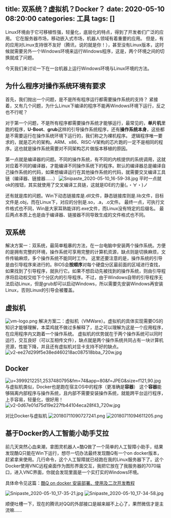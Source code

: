 title: 双系统？虚拟机？Docker？
date: 2020-05-10 08:20:00
categories: 工具
tags: []
---
Linux环境由于它可移植性强，轻量化，底层化的特点，得到了开发者们广泛的应用。
它在服务器市场，移动嵌入式市场，机器人领域有着重要的应用。
但是，有的应用对Linux支持很不友好（腾讯，说的就是你！），甚至没有Linux版本，这时候就需要另外一个Windows环境来运行Windows程序，这是，两个环境之间的切换就成了问题。

今天我们来讨论一下在一台机器上运行Windows环境与Linux环境的方法。

## 为什么程序对操作系统环境有要求 ##

首先，我们抛出一个问题，是不是所有程序运行都需要操作系统的支持？
紧接着，又有几个问题，为什么Linux下编译的程序不能再Windows环境下运行，反之也不行呢？

对于第一个问题，不是所有程序都需要操作系统才能够运行，最常见的，**单片机**里跑的程序，**U-Boot**、**grub**这样的引导操作系统程序，还有**操作系统本身**，这些都是不需要运行在操作系统环境下运行的，我们称之为裸机程序。
逻辑程序唯一要求的，就是芯片的架构。ARM、x86、RISC-V架构的芯片跑的一定不是相同的程序。这也就是操作系统需要对不同架构芯片做版本移植的原因。

第一点就是编译器的问题。不同的操作系统，有不同的内核提供的系统调用，这就对应着不同的编译器，才能编译不同操作系统下的程序。默认的编译器总是编译自己操作系统的代码，如果想编译运行在其他操作系统的代码，就需要交叉编译工具链（编译器、链接器……）
![Snipaste_2020-05-10_16-59-38.jpg][1]
平时一点就ok的按钮，其实就使用了交叉编译工具链，这就是IDE的力量(。・∀・)ノ

还有就是库的问题。Win下动态链接库是.dll文件，静态链接库则是.lib文件，目标文件是.obj，而在Linux下，对应的分别是.so，.a，.o文件。
最终一点，可执行文件格式也不同，Win是大家耳熟能详的.exe文件，而Linux没有特定的后缀名。
最后两点本质上也是由于编译器、链接器不同导致生成的文件格式也不同。

## 双系统 ##

解决方案一：双系统，最简单粗暴的方法，在一台电脑中安装两个操作系统。方便的是拥有完整的环境，操作系统可享用完整的计算机资源，缺点则是切换麻烦，文件传输麻烦，多个操作系统不能同时工作。
这里还要注意的是，操作系统的引导是由引导程序来进行的。BIOS会**按顺序**对每个硬盘分区最前面的区域进行查找，如果找到了引导程序，就执行它。如果不想启动先被找到的操作系统，则由引导程序将启动权交给下个分区内的引导程序。不过，由于Windows自带的引导程序无法启动Linux，但是grub却可以启动Windows，所以需要先安装Windows再安装Linux，否则Linux的引导会被覆盖。

## 虚拟机 ##
![vm-logo.png][2]
解决方案二：虚拟机（VMWare）。虚拟机的具体实现需要OS的知识才能够理解，本菜鸡就不做过多解释了，总之可以理解为这是一个应用程序，在应用程序内又跑着一个操作系统。
虚拟机的优势就在于两个操作系统可以同时运行，交互良好（可以互相传文件），缺点就是两个操作系统共同占有一块计算机资源，性能下降，并且还有虚拟机对显卡支持不好的缺点。
![v2-ee27d299f5e38ed460218ac087518bba_720w.jpg][3]

## Docker ##
![u=3999212251,2537480795&fm=74&app=80&f=JPEG&size=f121,90.jpg][4]
与虚拟机类似，Docker也是跑在宿主OS中的程序（更准确是**容器**）
这个**容器**能够隔离内部程序与操作系统，且内部不需要安装操作系统，就能跨平台运行程序，上手容易，轻量化，很好用！
![v2-0d67e01d75d19e227fb44104eca28f43_720w.jpg][5]

对比Docker与虚拟机
![20180711090727241.png][6]
![20180711094611205.png][7]

## 基于Docker的人工智能小助手艾拉 ##
前几天突然心血来潮，拿图灵机器人+酷Q做了一个简单的人工智障小助手，结果发现酷Q只能在Win下运行，想尽一切办法最终发现酷Q有一个on docker版本，赶紧拿来使用。几行命令，这个人工智障就已经跑在我的Linux服务器下了。这个Docker使用VNC远程桌面作为图形界面交互，我把它放在了我服务器的7070端口，进入VNC界面，你就会发现里面是一个实打实的Windows环境。

具体命令见这篇：[酷Q on docker 安装部署、使用及二次开发教程][10]

![Snipaste_2020-05-10_17-35-21.jpg][8]
![Snipaste_2020-05-10_17-34-58.jpg][9]

顺便吐槽一下，现在的腾讯对QQ的外部接口是越来越不上心了，果然微信才是主流嘛……

  [1]: /old_images/2020/05/3174243626.jpg
  [2]: /old_images/2020/05/3462557488.png
  [3]: /old_images/2020/05/904172395.jpg
  [4]: /old_images/2020/05/1820938573.jpg
  [5]: /old_images/2020/05/3518464858.jpg
  [6]: /old_images/2020/05/1170183205.png
  [7]: /old_images/2020/05/664969895.png
  [8]: /old_images/2020/05/2761601438.jpg
  [9]: /old_images/2020/05/1424232658.jpg
  [10]: https://www.vpsjxw.com/vps_use/kuq_docker/
